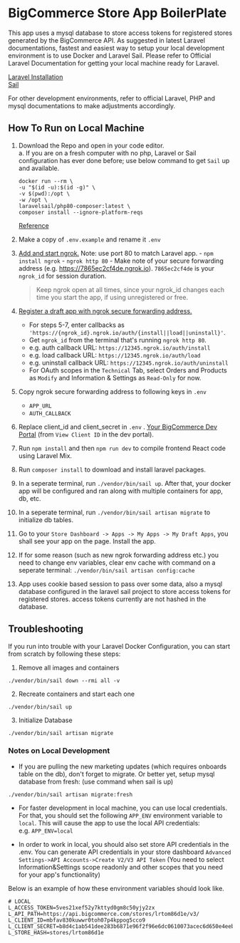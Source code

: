 # BigCommerce Store App BoilerPlate

This app uses a mysql database to store access tokens for registered stores generated by the BigCommerce API. As suggested in latest Laravel documentations, fastest and easiest way to setup your local development environment is to use Docker and Laravel Sail. Please refer to Official Laravel Documentation for getting your local machine ready for Laravel.

[Laravel Installation](https://laravel.com/docs/8.x/installation)  
[Sail](https://laravel.com/docs/8.x/sail)

For other development environments, refer to official Laravel, PHP and mysql documentations to make adjustments accordingly.

## How To Run on Local Machine

1. Download the Repo and open in your code editor.  
    a. If you are on a fresh computer with no php, Laravel or Sail configuration has ever done before; use below command to get `Sail` up and available.

    ```
    docker run --rm \
    -u "$(id -u):$(id -g)" \
    -v $(pwd):/opt \
    -w /opt \
    laravelsail/php80-composer:latest \
    composer install --ignore-platform-reqs
    ```
    [Reference](https://laravel.com/docs/8.x/sail#installing-composer-dependencies-for-existing-projects)
2. Make a copy of `.env.example` and rename it `.env`
3. [Add and start ngrok.](https://www.npmjs.com/package/ngrok#usage) Note: use port 80 to match Laravel app. - `npm install ngrok` - `ngrok http 80` - Make note of your secure forwarding address (e.g. https://7865ec2cf4de.ngrok.io). `7865ec2cf4de` is your `ngrok_id` for session duration.

    > Keep ngrok open at all times, since your ngrok_id changes each time you start the app, if using unregistered or free.

4. [Register a draft app with ngrok secure forwarding address.](https://developer.bigcommerce.com/api-docs/apps/quick-start#register-a-draft-app)
    - For steps 5-7, enter callbacks as `'https://{ngrok_id}.ngrok.io/auth/{install||load||uninstall}'`.
    - Get `ngrok_id` from the terminal that's running `ngrok http 80`.
    - e.g. auth callback URL: `https://12345.ngrok.io/auth/install`
    - e.g. load callback URL: `https://12345.ngrok.io/auth/load`
    - e.g. uninstall callback URL: `https://12345.ngrok.io/auth/uninstall`
    - For OAuth scopes in the `Technical` Tab, select Orders and Products as `Modify` and Information & Settings as `Read-Only` for now.
5. Copy ngrok secure forwarding address to following keys in `.env`
    - `APP_URL`
    - `AUTH_CALLBACK`
6. Replace client_id and client_secret in `.env` . [Your BigCommerce Dev Portal](https://devtools.bigcommerce.com/my/apps) (from `View Client ID` in the dev portal).
7. Run `npm install` and then `npm run dev` to compile frontend React code using Laravel Mix.
8. Run `composer install` to download and install laravel packages.
9. In a seperate terminal, run `./vendor/bin/sail up`. After that, your docker app will be configured and ran along with multiple containers for app, db, etc.
10. In a seperate terminal, run `./vendor/bin/sail artisan migrate` to initialize db tables.
11. Go to your `Store Dashboard -> Apps -> My Apps -> My Draft Apps`, you shall see your app on the page. Install the app.
12. If for some reason (such as new ngrok forwarding address etc.) you need to change env variables, clear env cache with command on a seperate terminal: `./vendor/bin/sail artisan config:cache`
13. App uses cookie based session to pass over some data, also a mysql database configured in the laravel sail project to store access tokens for registered stores. access tokens currently are not hashed in the database.

## Troubleshooting

If you run into trouble with your Laravel Docker Configuration, you can start from scratch by following these steps:

1. Remove all images and containers

```
./vendor/bin/sail down --rmi all -v
```

2. Recreate containers and start each one

```
./vendor/bin/sail up
```

3. Initialize Database

```
./vendor/bin/sail artisan migrate
```

### Notes on Local Development

-   If you are pulling the new marketing updates (which requires onboards table on the db), don't forget to migrate. Or better yet, setup mysql database from fresh: (use command when sail is up)

```
./vendor/bin/sail artisan migrate:fresh
```

-   For faster development in local machine, you can use local credentials. For that, you should set the following `APP_ENV` environment variable to `local`. This will cause the app to use the local API credentials:  
    e.g. `APP_ENV=local`

-   In order to work in local, you should also set store API credentials in the .env. You can generate API credentials in your store dashboard `Advanced Settings->API Accounts->Create V2/V3 API Token` (You need to select Information&Settings scope readonly and other scopes that you need for your app's functionality)

Below is an example of how these environment variables should look like.

```
# LOCAL
L_ACCESS_TOKEN=5ves21xef52y7kttyd0gm8c50yjy2zx
L_API_PATH=https://api.bigcommerce.com/stores/lrtom86d1e/v3/
L_CLIENT_ID=mbfav830kuwwr0toh07p4kppog5cco9
L_CLIENT_SECRET=b8d4c1ab541dee283b6871e96f2f96e6dc0610073acec6d650e4eeb197ad5a3f
L_STORE_HASH=stores/lrtom86d1e
```
